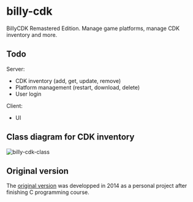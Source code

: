 # billy-cdk
BillyCDK Remastered Edition. Manage game platforms, manage CDK inventory and more.

## Todo

Server:
- CDK inventory (add, get, update, remove)
- Platform management (restart, download, delete)
- User login

Client:
- UI

## Class diagram for CDK inventory
![billy-cdk-class](https://i.imgur.com/OENko5C.png)

## Original version
The [original version](https://github.com/valorad/C_cc/blob/master/BillyCDK%20x64.C) was developped in 2014 as a personal project after finishing C programming course.
